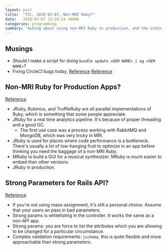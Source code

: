 ```yaml
---
layout: post
title:  "TIL, 2018-03-07, Non-MRI Ruby?"
date:   2018-03-07 13:24:24 +0800
categories: programming
summary: "Asking about using non-MRI Ruby in production, and the state of `strong_parameters` in Rails 5.x."
---
```


## Musings

- Should I make a script for doing `bundle update <GEM NAME> | ag <GEM NAME>`?
- Fixing CircleCI bugs today. [Reference](https://discuss.circleci.com/t/rails-5-with-2-0-cant-run-rspec-using-multiple-containers/16665) [Reference](http://blog.overstuffedgorilla.com/rails-5-x-and-postgresql-on-circleci-2-0/)

## Non-MRI Ruby for Production Apps?
[Reference](https://www.reddit.com/r/ruby/comments/82nq0w/have_you_used_nonmri_ruby_for_production_apps/)

- JRuby, Rubinius, and TruffleRuby are all parallel implementations of Ruby, which is something that some people appreciate.
- JRuby for a real time analytics pipeline. It's because of proper threading and a good GC.
  - The first use case was a process working with RabbitMQ and MongoDB, which was very tricky in MRI.
- JRuby is used for places where code performance is a bottleneck. There's usually a lot of low-hanging fruit to optimize in an app before thinking you need the baggage of a non-MRI Ruby.
- MRuby to build a GUI for a musical synthesizer. MRuby is much easier to embed than other versions.
- JRuby in production.

## Strong Parameters for Rails API?
[Reference](https://www.reddit.com/r/rails/comments/82h6sv/strong_parameters_for_rails_api/)

- If you're not using mass-assignment, it's still a personal choice. Assume that your users an pass in bad parameters.
- Strong params is whitelisting in the controller. It works the same as a non-API app.
- Strong params: you are force to list the attributes which you are allowing to be changed for a particular circumstance.
- Complex validation requirements: `jschema`, this is quite flexible and more approachable than strong parameters.
